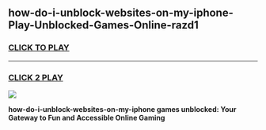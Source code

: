 
## how-do-i-unblock-websites-on-my-iphone-Play-Unblocked-Games-Online-razd1
<h3>
<a href="https://premium76.site?title=how-do-i-unblock-websites-on-my-iphone&ref=25A">CLICK TO PLAY</a></h3>
<hr>

<h3>
<a href="https://premium76.site?title=how-do-i-unblock-websites-on-my-iphone&ref=25A">CLICK 2 PLAY</a>
  
</h3>

<a href="https://premium76.site?title=how-do-i-unblock-websites-on-my-iphone&ref=25A"><img src="https://clearcache.store/games.png"></a>


**how-do-i-unblock-websites-on-my-iphone games unblocked: Your Gateway to Fun and Accessible Online Gaming**
